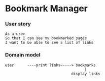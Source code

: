 # Bookmark Manager

### User story

```
As a user
So that I can see my bookmarked pages
I want to be able to see a list of links

```

### Domain model

```              
user      ----print links-----> bookmarks
                                    |
                              display links
```

